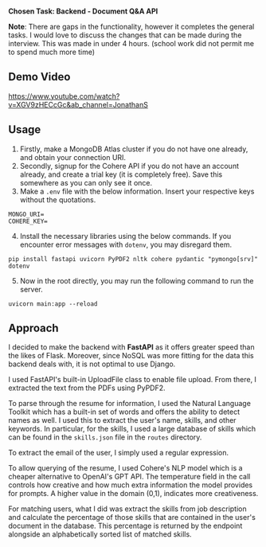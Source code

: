 ###
**Chosen Task: Backend - Document Q&A API**

**Note**: There are gaps in the functionality, however it completes the general tasks. I would love to discuss the changes that can be made during the interview.
This was made in under 4 hours. (school work did not permit me to spend much more time)

## Demo Video 
https://www.youtube.com/watch?v=XGV9zHECcGc&ab_channel=JonathanS

## Usage
1. Firstly, make a MongoDB Atlas cluster if you do not have one already, and obtain your connection URI.
2. Secondly, signup for the Cohere API if you do not have an account already, and create a trial key (it is completely free). Save this somewhere as you can only see it once.
3. Make a `.env` file with the below information. Insert your respective keys without the quotations.
```
MONGO_URI=
COHERE_KEY=
```
4. Install the necessary libraries using the below commands. If you encounter error messages with `dotenv`, you may disregard them.
```
pip install fastapi uvicorn PyPDF2 nltk cohere pydantic "pymongo[srv]" dotenv
```

5. Now in the root directly, you may run the following command to run the server.

```
uvicorn main:app --reload
```

## Approach

I decided to make the backend with **FastAPI** as it offers greater speed than the likes of Flask. Moreover, since NoSQL was more fitting for the data this backend deals with, it is not optimal to use Django. 

I used FastAPI's built-in UploadFile class to enable file upload. From there, I extracted the text from the PDFs using PyPDF2. 

To parse through the resume for information, I used the Natural Language Toolkit which has a built-in set of words and offers the ability to detect names as well. I used this to extract the user's name, skills, and other keywords. In particular, for the skills, I used a large database of skills which can be found in the `skills.json` file in the `routes` directory.

To extract the email of the user, I simply used a regular expression.

To allow querying of the resume, I used Cohere's NLP model which is a cheaper alternative to OpenAI's GPT API. The temperature field in the call controls how creative and how much extra information the model provides for prompts. A higher value in the domain (0,1), indicates more creativeness.

For matching users, what I did was extract the skills from job description and calculate the percentage of those skills that are contained in the user's document in the database. This percentage is returned by the endpoint alongside an alphabetically sorted list of matched skills.
